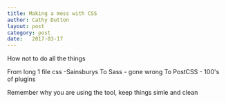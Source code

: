 ```yaml
---
title: Making a mess with CSS
author: Cathy Dutton
layout: post
category: post
date:   2017-03-17
---
```

How not to do all the things

From long 1 file css -Sainsburys
To Sass - gone wrong
To PostCSS - 100's of plugins

Remember why you are using the tool, keep things simle and clean
